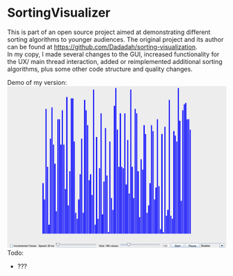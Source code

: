 # SortingVisualizer

This is part of an open source project aimed at demonstrating different sorting algorithms to younger audiences. The original project and its author can be found at https://github.com/Dadadah/sorting-visualization.  
In my copy, I made several changes to the GUI, increased functionality for the UX/ main thread interaction, added or reimplemented additional sorting algorithms, plus some other code structure and quality changes.  


Demo of my version:  
![](src/SortingAnim2.gif)  
Todo:
  - ???
